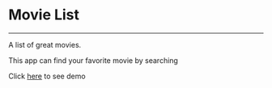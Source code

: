 # Movie List
---
A list of great movies.

This app can find your favorite movie by searching

Click [here]() to see demo
